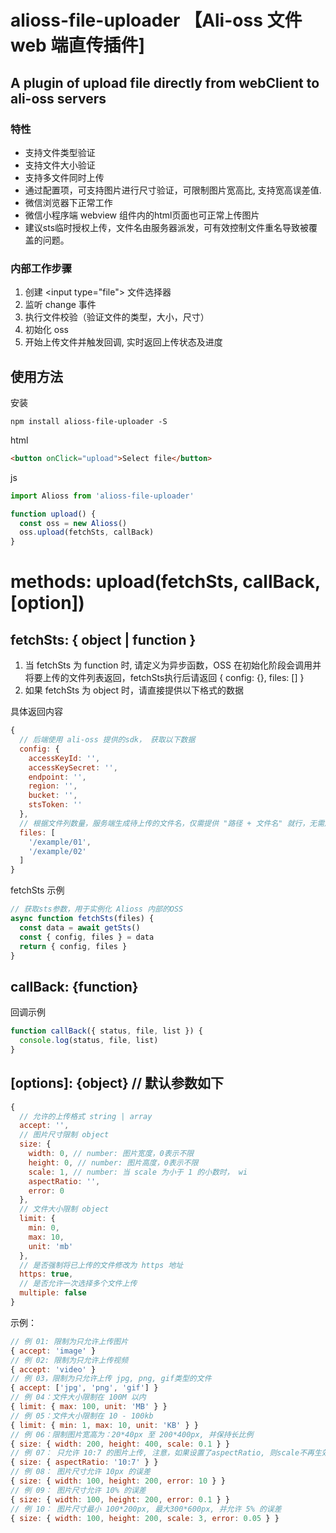 # alioss-file-uploader 【Ali-oss 文件 web 端直传插件]
## A plugin of upload file directly from webClient to ali-oss servers

### 特性
- 支持文件类型验证
- 支持文件大小验证
- 支持多文件同时上传
- 通过配置项，可支持图片进行尺寸验证，可限制图片宽高比, 支持宽高误差值.
- 微信浏览器下正常工作
- 微信小程序端 webview 组件内的html页面也可正常上传图片
- 建议sts临时授权上传，文件名由服务器派发，可有效控制文件重名导致被覆盖的问题。

### 内部工作步骤
1. 创建 \<input type="file"\> 文件选择器
2. 监听 change 事件
3. 执行文件校验（验证文件的类型，大小，尺寸）
4. 初始化 oss
5. 开始上传文件并触发回调, 实时返回上传状态及进度

## 使用方法
安装
```shell
npm install alioss-file-uploader -S
```
html
```html
<button onClick="upload">Select file</button>
```
js
```javascript
import Alioss from 'alioss-file-uploader'

function upload() {
  const oss = new Alioss()
  oss.upload(fetchSts, callBack)
}

```
# methods: upload(fetchSts, callBack, [option])

## fetchSts: { object | function }
1. 当 fetchSts 为 function 时, 请定义为异步函数，OSS 在初始化阶段会调用并将要上传的文件列表返回，fetchSts执行后请返回 { config: {}, files: [] }
2. 如果 fetchSts 为 object 时，请直接提供以下格式的数据

具体返回内容
```javascript
{
  // 后端使用 ali-oss 提供的sdk， 获取以下数据
  config: {
    accessKeyId: '',
    accessKeySecret: '',
    endpoint: '',
    region: '',
    bucket: '',
    stsToken: ''
  },
  // 根据文件列数量，服务端生成待上传的文件名，仅需提供 "路径 + 文件名" 就行，无需后缀名
  files: [
    '/example/01',
    '/example/02'
  ]
}
```
fetchSts 示例
```javascript
// 获取sts参数，用于实例化 Alioss 内部的OSS
async function fetchSts(files) {
  const data = await getSts()
  const { config, files } = data
  return { config, files }
}
```

## callBack: {function}
回调示例
```javascript
function callBack({ status, file, list }) {
  console.log(status, file, list)
}
```

## [options]: {object}  // 默认参数如下
```javascript
{
  // 允许的上传格式 string | array
  accept: '',
  // 图片尺寸限制 object
  size: {
    width: 0, // number: 图片宽度，0表示不限
    height: 0, // number: 图片高度，0表示不限
    scale: 1, // number: 当 scale 为小于 1 的小数时， wi
    aspectRatio: '',
    error: 0
  },
  // 文件大小限制 object
  limit: {
    min: 0,
    max: 10,
    unit: 'mb'
  },
  // 是否强制将已上传的文件修改为 https 地址
  https: true,
  // 是否允许一次选择多个文件上传
  multiple: false
}
```
示例：
```javascript
// 例 01: 限制为只允许上传图片
{ accept: 'image' }
// 例 02: 限制为只允许上传视频
{ accept: 'video' }
// 例 03，限制为只允许上传 jpg, png, gif类型的文件
{ accept: ['jpg', 'png', 'gif'] }
// 例 04：文件大小限制在 100M 以内
{ limit: { max: 100, unit: 'MB' } }
// 例 05：文件大小限制在 10 - 100kb
{ limit: { min: 1, max: 10, unit: 'KB' } }
// 例 06：限制图片宽高为：20*40px 至 200*400px, 并保持长比例
{ size: { width: 200, height: 400, scale: 0.1 } }
// 例 07： 只允许 10:7 的图片上传, 注意，如果设置了aspectRatio, 则scale不再生效
{ size: { aspectRatio: '10:7' } }
// 例 08： 图片尺寸允许 10px 的误差
{ size: { width: 100, height: 200, error: 10 } }
// 例 09： 图片尺寸允许 10% 的误差
{ size: { width: 100, height: 200, error: 0.1 } }
// 例 10： 图片尺寸最小 100*200px, 最大300*600px, 并允许 5% 的误差
{ size: { width: 100, height: 200, scale: 3, error: 0.05 } }
```